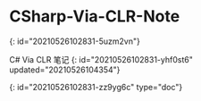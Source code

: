 # CSharp-Via-CLR-Note
{: id="20210526102831-5uzm2vn"}

C# Via CLR 笔记
{: id="20210526102831-yhf0st6" updated="20210526104354"}


{: id="20210526102831-zz9yg6c" type="doc"}
